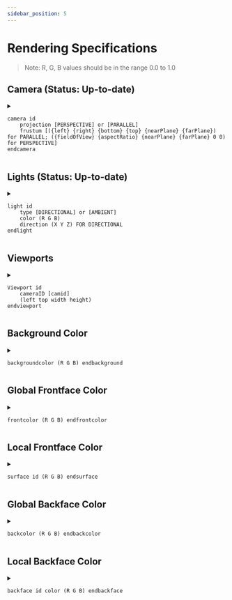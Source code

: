 ```yaml
---
sidebar_position: 5
---
```


# Rendering Specifications
> Note: R, G, B values should be in the range 0.0 to 1.0

## Camera (Status: Up-to-date)

<details><summary>

```
camera id
    projection [PERSPECTIVE] or [PARALLEL]
    frustum [({left} {right} {bottom} {top} {nearPlane} {farPlane}) for PARALLEL; ({fieldOfView} {aspectRatio} {nearPlane} {farPlane} 0 0) for PERSPECTIVE]
endcamera
```

</summary>

* `{fieldOfView}`: extent of the observable world that is seen, defined by an angle (0&deg; ~ 360&deg;).
* `{aspectRatio}`: ratio of the width and height of the viewport. 
* `{left}`: Defines the left X axis of the Nearplane and Farplane.
* `{right}`: Defines the Right X axis of the Nearplane and Farplane.
* `{bottom}`: Defines the Bottom Y axis of the Nearplane and Farplane.
* `{top}`: Defines the Top Y axis of the Nearplane and Farplane.
* `{nearPlane}`: Defines the Z axis of the Nearplane.
* `{farPlane}`: Defines the Z axis of the Farplane.

The default Camera is: `PERSPECTIVE`, with 45&deg; `FOV`, 1280x720 `Aspect Ratio`, 0.1 `nearPlane`, and 1000 `farPlane`.

</details>

## Lights (Status: Up-to-date)

<details><summary>

```
light id
    type [DIRECTIONAL] or [AMBIENT]
    color (R G B)
    direction (X Y Z) FOR DIRECTIONAL
endlight
```

</summary>

Creates a light that can optionally be colored and a directed or ambient beam.
For Directional lighting, you can specify the vector direction the light is pointing to.

</details>

## Viewports

<details><summary>

```
Viewport id
    cameraID [camid]
    (left top width height)
endviewport
```

</summary>

Single or multiple viewport setting.

</details>

## Background Color
<details><summary>

```
backgroundcolor (R G B) endbackground
```

</summary>
Sets background color of scene. 
</details>

## Global Frontface Color

<details><summary>

```
frontcolor (R G B) endfrontcolor
```

</summary>

Set global frontface color, can't use slider to interactively change this.

</details>

## Local Frontface Color

<details><summary>

```
surface id (R G B) endsurface
```

</summary>

Defines a surface color by its RGB values in the range [0, 1].

</details>


## Global Backface Color

<details><summary>

```
backcolor (R G B) endbackcolor
```

</summary>

Set global backface color, can't use slider to interactively change this.

</details>

## Local Backface Color

<details><summary>

```
backface id color (R G B) endbackface
```

</summary>

Set the backface color for each individual backface.

</details>
